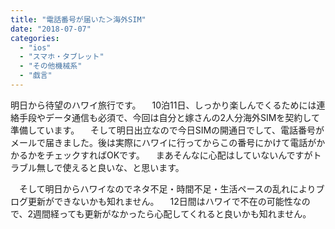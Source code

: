```yaml
---
title: "電話番号が届いた＞海外SIM"
date: "2018-07-07"
categories: 
  - "ios"
  - "スマホ・タブレット"
  - "その他機械系"
  - "戯言"
---
```


明日から待望のハワイ旅行です。 　10泊11日、しっかり楽しんでくるためには連絡手段やデータ通信も必須で、今回は自分と嫁さんの2人分海外SIMを契約して準備しています。 　そして明日出立なので今日SIMの開通日でして、電話番号がメールで届きました。後は実際にハワイに行ってからこの番号にかけて電話がかかるかをチェックすればOKです。 　まあそんなに心配はしていないんですがトラブル無しで使えると良いな、と思います。

　そして明日からハワイなのでネタ不足・時間不足・生活ペースの乱れによりブログ更新ができないかも知れません。 　12日間はハワイで不在の可能性なので、2週間経っても更新がなかったら心配してくれると良いかも知れません。
